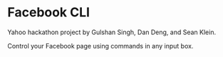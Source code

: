 Facebook CLI
============

Yahoo hackathon project by Gulshan Singh, Dan Deng, and Sean Klein.

Control your Facebook page using commands in any input box.
